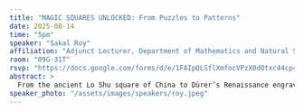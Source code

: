 ```yaml
---
title: "MAGIC SQUARES UNLOCKED: From Puzzles to Patterns"
date: 2025-08-14
time: "5pm"
speaker: "Sakal Roy"
affiliation: "Adjunct Lecturer, Department of Mathematics and Natural Sciences, BRAC University"
room: "09G-31T"
rsvp: "https://docs.google.com/forms/d/e/1FAIpQLSflXmfocVPzX0dOtxc44cp4ireZxEJ2_P_MnQ8ZLmeZldq80Q/viewform"
abstract: >
  From the ancient Lo Shu square of China to Dürer’s Renaissance engraving, magic squares have captivated minds for centuries. Beyond the well-known magic sum, these grids hide deeper wonders like the magic product and magic pairwise product, revealing unexpected mathematical patterns. This talk takes you from building simple magic squares to exploring their hidden structures through stories, puzzles, and hands-on activities. Something "ELEMENTARY" can still hold endless magic, if you look closely enough.
speaker_photo: "/assets/images/speakers/roy.jpeg"
---
```

